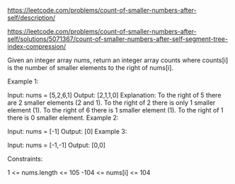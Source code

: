 https://leetcode.com/problems/count-of-smaller-numbers-after-self/description/

https://leetcode.com/problems/count-of-smaller-numbers-after-self/solutions/5071367/count-of-smaller-numbers-after-self-segment-tree-index-compression/

Given an integer array nums, return an integer array counts where counts[i] is the number of smaller elements to the right of nums[i].



Example 1:

Input: nums = [5,2,6,1]
Output: [2,1,1,0]
Explanation:
To the right of 5 there are 2 smaller elements (2 and 1).
To the right of 2 there is only 1 smaller element (1).
To the right of 6 there is 1 smaller element (1).
To the right of 1 there is 0 smaller element.
Example 2:

Input: nums = [-1]
Output: [0]
Example 3:

Input: nums = [-1,-1]
Output: [0,0]


Constraints:

1 <= nums.length <= 105
-104 <= nums[i] <= 104